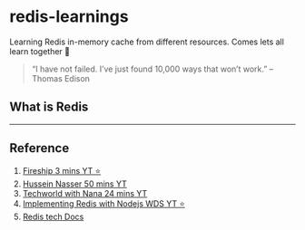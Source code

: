 # redis-learnings

Learning Redis in-memory cache from different resources. Comes lets all learn together 💃

> “I have not failed. I’ve just found 10,000 ways that won’t work.” – Thomas Edison

## What is Redis

---

## Reference

1. [Fireship 3 mins YT ⭐](https://www.youtube.com/watch?v=G1rOthIU-uo)
2. [Hussein Nasser 50 mins YT](https://www.youtube.com/watch?v=V7FPk4J10KI)
3. [Techworld with Nana 24 mins YT](https://www.youtube.com/watch?v=OqCK95AS-YE)
4. [Implementing Redis with Nodejs WDS YT ⭐](https://www.youtube.com/watch?v=jgpVdJB2sKQ&t=914s)
5. [Redis tech Docs](https://docs.redis.com/latest/rs/technology-behind-redis-enterprise/)

